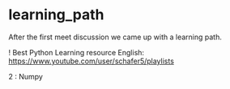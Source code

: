 # learning_path
After the first meet discussion we came up with a learning path. 


! Best Python Learning resource English: https://www.youtube.com/user/schafer5/playlists

2 : Numpy 

